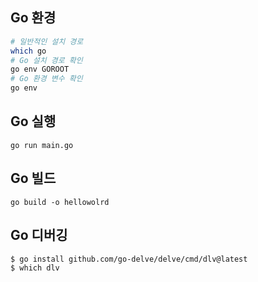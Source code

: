 
## Go 환경


```bash
# 일반적인 설치 경로
which go
# Go 설치 경로 확인
go env GOROOT
# Go 환경 변수 확인
go env
```

## Go 실행
`go run main.go`

## Go 빌드
`go build -o hellowolrd`


## Go 디버깅

```bash
$ go install github.com/go-delve/delve/cmd/dlv@latest
$ which dlv
```